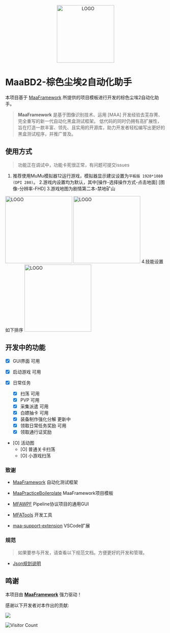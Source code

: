 <!-- markdownlint-disable MD033 MD041 -->
<p align="center">
  <img alt="LOGO" src="https://github.com/JZPPP/MaaBD2/blob/main/logo.png" width="180" height="180" />
</p>

# MaaBD2-棕色尘埃2自动化助手

</div>

本项目基于 [MaaFramework](https://github.com/MaaXYZ/MaaFramework) 所提供的项目模板进行开发的棕色尘埃2自动化助手。

> **MaaFramework** 是基于图像识别技术、运用 [MAA] 开发经验去芜存菁、完全重写的新一代自动化黑盒测试框架。
> 低代码的同时仍拥有高扩展性，旨在打造一款丰富、领先、且实用的开源库，助力开发者轻松编写出更好的黑盒测试程序，并推广普及。




## 使用方式

 
 > 功能正在调试中，功能卡死很正常，有问题可提交issues
 1. 推荐使用MuMu模拟器12运行游戏，模拟器显示建议设置为`平板版 1920*1080 (DPI 280)`。
 2.游戏内设置均为默认，其中[操作-选择操作方式-点击地面] [图像-分辨率-FHD]
 3.游戏地图为剧情第二本-禁地矿山
 <img alt="LOGO" src="https://github.com/JZPPP/MaaBD2/blob/main/map.png" width="210px" />
 <img alt="LOGO" src="https://github.com/JZPPP/MaaBD2/blob/main/map2.png"  width="210px"/>
 4.技能设置如下排序
 <img alt="LOGO" src="https://github.com/JZPPP/MaaBD2/blob/main/skill.png"  width="210px"/>
 

## 开发中的功能

* [X] GUI界面 可用

* [X] 启动游戏 可用

* [X] 日常任务
  * [X] 扫荡 可用
  * [X] PVP 可用
  * [X] 采集派遣 可用
  * [X] 白嫖抽卡 可用
  * [X] 装备制作强化分解 更新中
  * [X] 领取日常任务奖励 可用
  * [X] 领取通行证奖励 

* [O] 活动图
  * [O] 普通关卡扫荡
  * [O] 小游戏扫荡

### 致谢

- [MaaFramework](https://github.com/MaaXYZ/MaaFramework) 自动化测试框架

- [MaaPracticeBoilerplate](https://github.com/MaaXYZ/MaaPracticeBoilerplate) MaaFramework项目模板

- [MFAWPF](https://github.com/SweetSmellFox/MFAWPF) Pipeline协议项目的通用GUI
- [MFATools](https://github.com/SweetSmellFox/MFATools) 开发工具
- [maa-support-extension](https://github.com/neko-para/maa-support-extension) VSCode扩展
### 规范
> 如果要参与开发，请查看以下规范文档。方便更好的开发和管理。

- [Json规划说明](/docs/Json文件说明.md)


## 鸣谢

本项目由 **[MaaFramework](https://github.com/MaaXYZ/MaaFramework)** 强力驱动！

感谢以下开发者对本作出的贡献:

<a href="https://github.com/JZPPP/MaaBD2/graphs/contributors">
  <img src="https://contrib.rocks/image?repo=/JZPPP/MaaBD2&max=100" />
</a>

![Visitor Count](https://profile-counter.glitch.me/JZPPP/count.svg)
